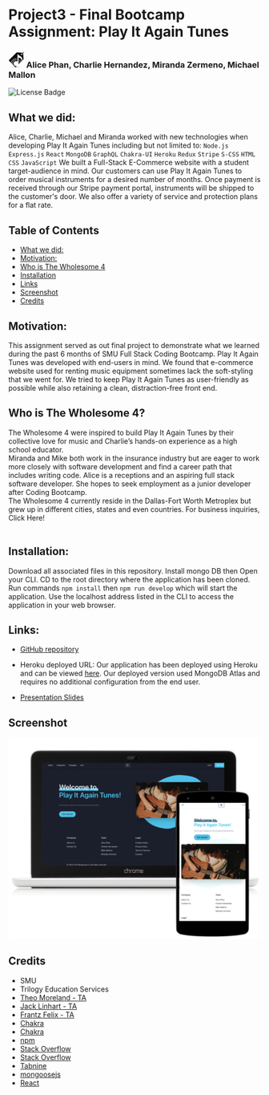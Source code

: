 # Project3 - Final Bootcamp Assignment: Play It Again Tunes
### ![Team Logo](https://raw.githubusercontent.com/MikeMallonIT/Project3-PlayItAgainTunes/main/client/public/favi/favicon-32x32.png) Alice Phan, Charlie Hernandez, Miranda Zermeno, Michael Mallon

![License Badge](https://img.shields.io/badge/license-MIT-green.svg)

## What we did: 
Alice, Charlie, Michael and Miranda worked with new technologies when developing Play It Again Tunes including but not limited to: `Node.js` `Express.js` `React` `MongoDB` `GraphQL` `Chakra-UI` `Heroku` `Redux` `Stripe` `S-CSS` `HTML` `CSS` `JavaScript` We built a Full-Stack E-Commerce website with a student target-audience in mind. Our customers can use Play It Again Tunes to order musical instruments for a desired number of months. Once payment is received through our Stripe payment portal, instruments will be shipped to the customer's door. We also offer a variety of service and protection plans for a flat rate.
<br>

## Table of Contents
  - [What we did:](#)
  - [Motivation:](#motivation)
  - [Who is The Wholesome 4](#whoisthewholesome4)
  - [Installation](#installation)
  - [Links](#links)
  - [Screenshot](#screenshot)
  - [Credits](#credits)


## Motivation:

This assignment served as out final project to demonstrate what we learned during the past 6 months of SMU Full Stack Coding Bootcamp. Play It Again Tunes was developed with end-users in mind. We found that e-commerce website used for renting music equipment sometimes lack the soft-styling that we went for. We tried to keep Play It Again Tunes as user-friendly as possible while also retaining a clean, distraction-free front end.
<br>

## Who is The Wholesome 4?
The Wholesome 4 were inspired to build Play It Again Tunes by their collective love for music and Charlie’s hands-on experience as a high school educator.
<br>
Miranda and Mike both work in the insurance industry but are eager to work more closely with software development and find a career path that includes writing code. Alice is a receptions and an aspiring full stack software developer. She hopes to seek employment as a junior developer after Coding Bootcamp.
<br>
The Wholesome 4 currently reside in the Dallas-Fort Worth Metroplex but grew up in different cities, states and even countries. For business inquiries, Click Here!
<br>
<br>

## Installation:
Download all associated files in this repository. Install mongo DB then Open your CLI. CD to the root directory where the application has been cloned. Run commands `npm install` then `npm run develop` which will start the application. Use the localhost address listed in the CLI to access the application in your web browser.

## Links:
* [GitHub repository](https://github.com/MikeMallonIT/Project3-PlayItAgainTunes)

* Heroku deployed URL:
Our application has been deployed using Heroku and can be viewed [here](https://project3-playitagaintunes.herokuapp.com/). Our deployed version used MongoDB Atlas and requires no additional configuration from the end user.

* [Presentation Slides](https://docs.google.com/presentation/d/1qH1Zh_6IZekpy3RfXYY5FiylE2AYZTVLe7nTu1kz0RI/edit?usp=sharing)

## Screenshot
![Working Screenshot](https://raw.githubusercontent.com/MikeMallonIT/Project3-PlayItAgainTunes/main/client/public/images/appScreenShot.png)


## Credits
- SMU
- Trilogy Education Services
- [Theo Moreland - TA ](https://github.com/theodoremoreland)
- [Jack Linhart - TA](https://github.com/iatenine)
- [Frantz Felix - TA](https://github.com/FrantzCFelix)
- [Chakra](https://chakra-ui.com/docs/getting-started)
- [Chakra](https://chakra-ui.com/docs/media-and-icons/icon)
- [npm](https://www.npmjs.com/package/react-router-dom)
- [Stack Overflow](https://stackoverflow.com/questions/66839427/mongoose-middleware-schema-presave)
- [Stack Overflow](https://stackoverflow.com/questions/46693430/what-are-salt-rounds-and-how-are-salts-stored-in-bcrypt)
- [Tabnine](https://www.tabnine.com/code/javascript/functions/bcrypt/compare)
- [mongoosejs](https://mongoosejs.com/docs/schematypes.html)
- [React](https://reactjs.org/docs/code-splitting.html)

